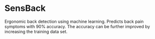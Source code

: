 # SensBack

Ergonomic back detection using machine learning. Predicts back pain symptoms with 90% accuracy. The accuracy can be further improved by increasing the training data set.
